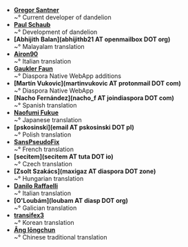 <!--
This file contains references to people who contributed to the app.
If you helped by translating the app, please send a message on Crowdin.  
You can also send a mail to [gsantner AT mailbox DOT org](https://gsantner.github.io#contact) to get included.

Schema:  **[Name](Reference)**<br/>~° Text

Where:
  * Name: username, first/lastname
  * Reference: E-Mail, Webpage
  * Text: Information about / kind of contribution

  

## LIST OF CONTRIBUTORS
-->
* **[Gregor Santner](https://gsantner.github.io)**<br/>~° Current developer of dandelion
* **[Paul Schaub](https://github.com/vanitasvitae)**<br/>~° Development of dandelion
* **[Abhijith Balan](abhijithb21 AT openmailbox DOT org)**<br/>~° Malayalam translation
* **[Airon90](https://diasp.eu/u/airon90)**<br/>~° Italian translation
* **[Gaukler Faun](https://github.com/scoute-dich)**<br/>~° Diaspora Native WebApp additions
* **[Martín Vukovic](martinvukovic AT protonmail DOT com)**<br/>~° Diaspora Native WebApp
* **[Nacho Fernández](nacho_f AT joindiaspora DOT com)**<br/>~° Spanish translation
* **[Naofumi Fukue](https://github.com/naofum)**<br/>~° Japanese translation
* **[pskosinski](email AT pskosinski DOT pl)**<br/>~° Polish translation
* **[SansPseudoFix](https://github.com/SansPseudoFix)**<br/>~° French translation
* **[secitem](secitem AT tuta DOT io)**<br/>~° Czech translation
* **[Zsolt Szakács](maxigaz AT diaspora DOT zone)**<br/>~° Hungarian translation
* **[Danilo Raffaelli](https://crowdin.com/profile/Daraf)**<br/>~° Italian translation
* **[O'Loubám](loubam AT diasp DOT org)**<br/>~° Galician translation
* **[transifex3](https://crowdin.com/profile/transifex3)**<br/>~° Korean translation
* **[Âng Iōngchun](https://pubpod.alqualonde.org/u/iongchun)**<br/>~° Chinese traditional translation
